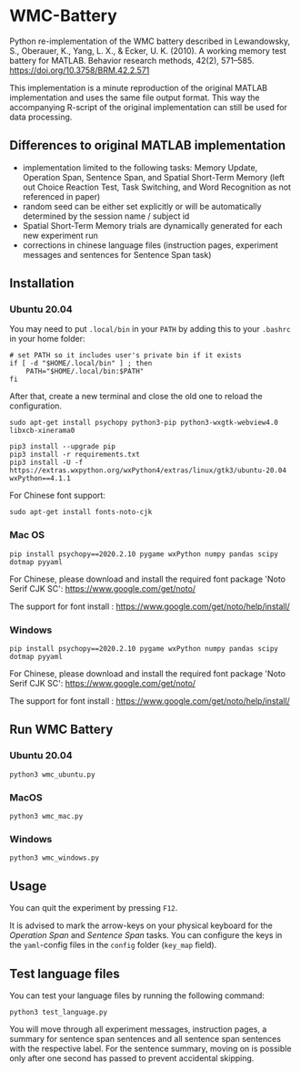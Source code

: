# WMC-Battery

Python re-implementation of the WMC battery described in Lewandowsky, S., Oberauer, K., Yang, L. X., & Ecker, U. K. (2010). A working memory test battery for MATLAB. Behavior research methods, 42(2), 571–585. https://doi.org/10.3758/BRM.42.2.571

This implementation is a minute reproduction of the original MATLAB implementation and uses the same file output format.
This way the accompanying R-script of the original implementation can still be used for data processing.


## Differences to original MATLAB implementation

- implementation limited to the following tasks: Memory Update, Operation Span, Sentence Span, and Spatial Short-Term Memory  (left out Choice Reaction Test, Task Switching, and Word Recognition as not referenced in paper)
- random seed can be either set explicitly or will be automatically determined by the session name / subject id
- Spatial Short-Term Memory trials are dynamically generated for each new experiment run
- corrections in chinese language files (instruction pages, experiment messages and sentences for Sentence Span task)


## Installation

### Ubuntu 20.04
You may need to put `.local/bin` in your `PATH` by adding this to your `.bashrc` in your home folder:
```
# set PATH so it includes user's private bin if it exists
if [ -d "$HOME/.local/bin" ] ; then
    PATH="$HOME/.local/bin:$PATH"
fi
```

After that, create a new terminal and close the old one to reload the configuration.

```
sudo apt-get install psychopy python3-pip python3-wxgtk-webview4.0 libxcb-xinerama0

pip3 install --upgrade pip
pip3 install -r requirements.txt
pip3 install -U -f https://extras.wxpython.org/wxPython4/extras/linux/gtk3/ubuntu-20.04 wxPython==4.1.1
```

For Chinese font support:

```
sudo apt-get install fonts-noto-cjk
```


### Mac OS

```
pip install psychopy==2020.2.10 pygame wxPython numpy pandas scipy dotmap pyyaml
```

For Chinese, please download and install the required font package 'Noto Serif CJK SC': https://www.google.com/get/noto/

The support for font install : https://www.google.com/get/noto/help/install/



### Windows

```
pip install psychopy==2020.2.10 pygame wxPython numpy pandas scipy dotmap pyyaml
```

For Chinese, please download and install the required font package 'Noto Serif CJK SC': https://www.google.com/get/noto/

The support for font install : https://www.google.com/get/noto/help/install/


## Run WMC Battery

### Ubuntu 20.04


```
python3 wmc_ubuntu.py
```


### MacOS


```
python3 wmc_mac.py
```


### Windows


```
python3 wmc_windows.py
```


## Usage

You can quit the experiment by pressing `F12`.


It is advised to mark the arrow-keys on your physical keyboard for the *Operation Span* and *Sentence Span* tasks. You can configure the keys in the `yaml`-config files in the `config` folder (`key_map` field).


## Test language files

You can test your language files by running the following command:

```
python3 test_language.py
```

You will move through all experiment messages, instruction pages, a summary for sentence span sentences and all sentence span sentences with the respective label. For the sentence summary, moving on is possible only after one second has passed to prevent accidental skipping.

